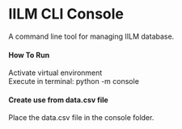 # IILM CLI Console
A command line tool for managing IILM database.

#### How To Run
Activate virtual environment \
Execute in terminal: python -m console

#### Create use from data.csv file
Place the data.csv file in the console folder.
